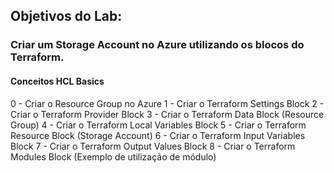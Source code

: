 ## Objetivos do Lab:

### Criar um Storage Account no Azure utilizando os blocos do Terraform.

#### Conceitos HCL Basics

0 - Criar o Resource Group no Azure
1 - Criar o Terraform Settings Block
2 - Criar o Terraform Provider Block
3 - Criar o Terraform Data Block (Resource Group)
4 - Criar o Terraform Local Variables Block
5 - Criar o Terraform Resource Block (Storage Account)
6 - Criar o Terraform Input Variables Block
7 - Criar o Terraform Output Values Block
8 - Criar o Terraform Modules Block (Exemplo de utilização de módulo)